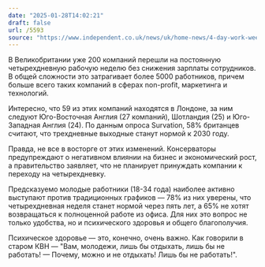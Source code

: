 ```yaml
---
date: "2025-01-28T14:02:21"
draft: false
url: /5593
source: "https://www.independent.co.uk/news/uk/home-news/4-day-work-week-uk-companies-b2687392.html"
---
```


В Великобритании уже 200 компаний перешли на постоянную четырехдневную рабочую неделю без снижения зарплаты сотрудников. В общей сложности это затрагивает более 5000 работников, причем больше всего таких компаний в сферах non-profit, маркетинга и технологий.

Интересно, что 59 из этих компаний находятся в Лондоне, за ним следуют Юго-Восточная Англия (27 компаний), Шотландия (25) и Юго-Западная Англия (24). По данным опроса Survation, 58% британцев считают, что трехдневные выходные станут нормой к 2030 году.

Правда, не все в восторге от этих изменений. Консерваторы предупреждают о негативном влиянии на бизнес и экономический рост, а правительство заявляет, что не планирует принуждать компании к переходу на четырехдневку.

Предсказуемо молодые работники (18-34 года) наиболее активно выступают против традиционных графиков — 78% из них уверены, что четырехдневная неделя станет нормой через пять лет, а 65% не хотят возвращаться к полноценной работе из офиса. Для них это вопрос не только удобства, но и психического здоровья и общего благополучия.

Психическое здоровье — это, конечно, очень важно. Как говорили в старом КВН — "Вам, молодежи, лишь бы отдыхать, лишь бы не работать! — Почему, можно и не отдыхать! Лишь бы не работать!".